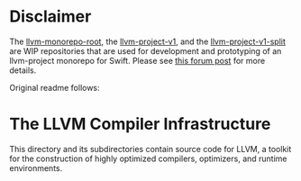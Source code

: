 # Disclaimer

The [llvm-monorepo-root](https://github.com/apple/llvm-monorepo-root),
the [llvm-project-v1](https://github.com/apple/llvm-project-v1), and
the [llvm-project-v1-split](https://github.com/apple/llvm-project-v1-split) are
WIP repositories that are used for development and prototyping of an llvm-project monorepo
for Swift. Please see [this forum post](https://forums.swift.org/t/llvm-monorepo-transition/25689)
for more details.

Original readme follows:

# The LLVM Compiler Infrastructure

This directory and its subdirectories contain source code for LLVM,
a toolkit for the construction of highly optimized compilers,
optimizers, and runtime environments.
